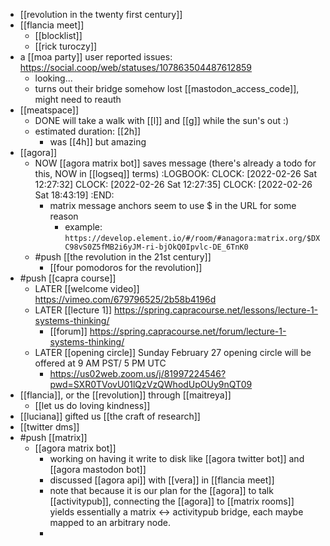 - [[revolution in the twenty first century]]
- [[flancia meet]]
	- [[blocklist]]
	- [[rick turoczy]]
- a [[moa party]] user reported issues: https://social.coop/web/statuses/107863504487612859
	- looking...
	- turns out their bridge somehow lost [[mastodon_access_code]], might need to reauth
- [[meatspace]]
	- DONE will take a walk with [[l]] and [[g]] while the sun's out :)
	- estimated duration: [[2h]]
		- was [[4h]] but amazing
- [[agora]]
	- NOW [[agora matrix bot]] saves message (there's already a todo for this, NOW in [[logseq]] terms)
	  :LOGBOOK:
	  CLOCK: [2022-02-26 Sat 12:27:32]
	  CLOCK: [2022-02-26 Sat 12:27:35]
	  CLOCK: [2022-02-26 Sat 18:43:19]
	  :END:
		- matrix message anchors seem to use $ in the URL for some reason
			- example: `https://develop.element.io/#/room/#anagora:matrix.org/$DXC98vS0Z5fMB2i6yJM-ri-bjOkQ0Ipvlc-DE_6TnK0`
	- #push [[the revolution in the 21st century]]
		- [[four pomodoros for the revolution]]
- #push [[capra course]]
	- LATER [[welcome video]] https://vimeo.com/679796525/2b58b4196d
	- LATER [[lecture 1]] https://spring.capracourse.net/lessons/lecture-1-systems-thinking/
		- [[forum]] https://spring.capracourse.net/forum/lecture-1-systems-thinking/
	- LATER [[opening circle]] Sunday February 27 opening circle will be offered at 9 AM PST/ 5 PM UTC
		- https://us02web.zoom.us/j/81997224546?pwd=SXR0TVovU01lQzVzQWhodUpOUy9nQT09
- [[flancia]], or the [[revolution]] through [[maitreya]]
	- [[let us do loving kindness]]
- [[luciana]] gifted us [[the craft of research]]
- [[twitter dms]]
- #push [[matrix]]
	- [[agora matrix bot]]
		- working on having it write to disk like [[agora twitter bot]] and [[agora mastodon bot]]
		- discussed [[agora api]] with [[vera]] in [[flancia meet]]
		- note that because it is our plan for the [[agora]] to talk [[activitypub]], connecting the [[agora]] to [[matrix rooms]] yields essentially a matrix <-> activitypub bridge, each maybe mapped to an arbitrary node.
		-